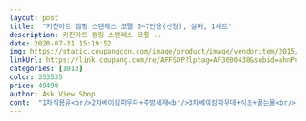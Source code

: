 ```yaml
---
layout: post 
title:  "키친아트 캠핑 스텐레스 코펠 6~7인용(신형), 실버, 1세트" 
description: 키친아트 캠핑 스텐레스 코펠 ..
date: 2020-07-31 15:19:52 
img: https://static.coupangcdn.com/image/product/image/vendoritem/2015/07/08/3000037285/61f26791-3862-41cf-a418-cdb00b22e2c1.jpg 
linkUrl: https://link.coupang.com/re/AFFSDP?lptag=AF3600438&subid=ahnPublicAsk&pageKey=8093570&itemId=72914&vendorItemId=3000037285&traceid=V0-113-de022cda54187f6e 
categories: [1013] 
color: 353535 
price: 49490 
author: Ask View Shop 
cont:  "1차식용유<br/>2차베이킹파우더+주방세재<br/>3차베이킹파우데+식초+끓는물<br/>4차마른행주<br/>가벼운 피크닉에  사용하려고 샀는데 집에서 상시 써도  좋을것 같아요<br/>그 과정에서 손도 베었어요.<br/>.<br/>ㅠ ㅠ<br/>그릇이67인하기에는 약간아쉽네요<br/>둘이 사용하려고 구매했지만, 4인 가족이 사용하기에도 큰 무리가 없어 보이는 구성이네요.<br/>.<br/><br/>또 한가지 연마제... <br/> 닦아내느라 엄청 애먹었어요.<br/> 이 문제는 이 제품이라 그런게 아니라 모든 스테인리스 재질의 코펠은 다 그럴거같네요.<br/><br/>배송은 직접 수령이라고 했는데도 집에있는지 확인없이 경비실에 그냥 두고 가셔서 매우 불쾌했어요.<br/><br/>빠른배송으로 하루만에 받았습니다<br/>상품 받아서 뜯어보니 냄비 안쪽에 죽은 벌레들과 벌레로 추정되는 것의 날개들이 4개정도 있어서 너무 소름돋았네요.<br/><br/>상품 상태는 좋았어요.<br/> 연결되는 부위 마감처리 등 후기가 안좋아서 걱정 많았는데 다행히 마감처리도 매끈하게 잘 되어있었고 스크래치도 없고 깨끗했어요.<br/><br/>상품 잘 받았습니다.<br/><br/>스테인레스 마니아들에게  고민없이  추천합니다(리뷰보고 고민많이했음)<br/>스테인리스 제품 쓰기 참 힘들어요 그래도 안전하고 오래 쓸 수 있겠죠?<br/>스텐제품이  딲아쓰면  늘 새것 같아요<br/>아직 사용 전이긴한데 가격대비 구성은 마음에 들었습니다.<br/>.<br/><br/>어차피 전 코펠이 필요해서 주문한거니 이건 패스!<br/>연마제 세척보다 혹시  스테인레스에 녹이생길까 고민 사용전이라ㅠ<br/>연마제 세척하려면 고생은 좀 하겠지만 건강하게 사용하려면 어쩔 수 없는 과정이니 열심히 해야겠지요.<br/>.<br/>^^;<br/>오늘 캠핑장 들고가서 첫 개시했는데 냄비 손잡이와 냄비 뚜껑의 손잡이 모두 뜨거워지지 않아 좋네요.<br/> 그리고 튼튼하고 제법 무거워요.<br/><br/>이렇게 작성하고 이하 연마제 제거 중 문제점 발견!!!<br/>이미 세척과정에 발견한거라 반품 귀찮아 그냥 쓰려고 마음 먹었지만 새 제품인데 기분이 좋지는 않네요.<br/>.<br/><br/>잘 쓰겠습니다.<br/><br/>전체무게는 2.<br/>5kg<br/>전체적으로 마감이 별로에요.<br/>.<br/><br/>주문하실 분들은 참고하세요.<br/>.<br/><br/>코펠은 괜찮은데 식기는 너무 얇아 견고하지는 않은 것 같아요.<br/>.<br/><br/>키친타올에 오일 발라서 몇차례 닦아내고 또 닦아내고.<br/>.<br/> 중성세제로 닦아내고 뜨거운물로 헹구기, 냄비들마다 물 5분의4씩 담아 식초 넣고 15분 정도 끓이기, 물 조금 남기고 베이킹소다 넣고 또 한번 끓이기, 다시 중성세제로 닦기, 끝인줄 알았으나 타올로 닦으니 또 묻어나와 닦고 또 닦고.<br/>.<br/> 두시간동안 닦고 또 닦았더니 손에 감각이 없어지네요ㅜㅜ<br/>특히 코펠 손잡이 이음새 부분에 깨알 두개만한 철가루(?)같은 게 두군데 끼어있어 빼내느라 많이 애먹었어요.<br/>.<br/><br/>" 
---
```

